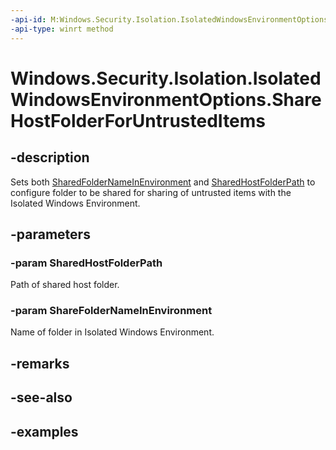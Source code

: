```yaml
---
-api-id: M:Windows.Security.Isolation.IsolatedWindowsEnvironmentOptions.ShareHostFolderForUntrustedItems(System.String,System.String)
-api-type: winrt method
---
```


<!-- Method syntax.
public void IsolatedWindowsEnvironmentOptions.ShareHostFolderForUntrustedItems(String SharedHostFolderPath, String ShareFolderNameInEnvironment)
-->

# Windows.Security.Isolation.IsolatedWindowsEnvironmentOptions.ShareHostFolderForUntrustedItems

## -description
Sets both [SharedFolderNameInEnvironment](isolatedwindowsenvironmentoptions_sharedfoldernameinenvironment.md) and [SharedHostFolderPath](isolatedwindowsenvironmentoptions_sharedhostfolderpath.md) to configure folder to be shared for sharing of untrusted items with the Isolated Windows Environment.
## -parameters
### -param SharedHostFolderPath
Path of shared host folder.
### -param ShareFolderNameInEnvironment
Name of folder in Isolated Windows Environment.
## -remarks

## -see-also

## -examples

